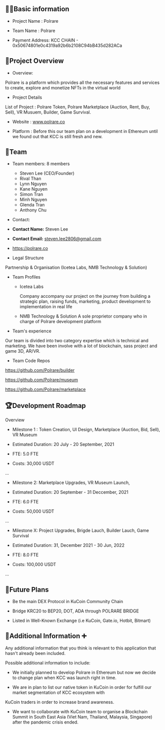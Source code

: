 
## 🧑‍💻Basic information

  

- Project Name : Polrare

  

- Team Name : Polrare

  

- Payment Address: KCC CHAIN - 0x50674801e0c4319a92b6b2108C94bB435d282ACa

  

## 🎯Project Overview

  

- Overview:

Polrare is a platform which provides all the necessary features and services to create, explore and monetize NFTs in the virtual world

  

- Project Details

List of Project : Polrare Token, Polrare Marketplace (Auction, Rent, Buy, Sell), VR Musuem, Builder, Game Survival.

- Website : www.polrare.co

- Platform : Before this our team plan on a development in Ethereum until we found out that KCC is still fresh and new.

  

## 👥Team

  

- Team members: 8 members
	- Steven Lee (CEO/Founder)
	- Rival Than
	- Lynn Nguyen
	- Kane Nguyen
	- Simon Tran
	- Minh Nguyen
	- Glenda Tran
	- Anthony Chu
  

- Contact:

- **Contact Name:** Steven Lee

- **Contact Email:** steven.lee2806@gmail.com

- https://polrare.co

- Legal Structure

Partnership & Organisation (Icetea Labs, NMB Technology & Solution)

  

- Team Profiles

 
	- Icetea Labs

		Company accompany our project on the journey from building a strategic 	plan, raising funds, marketing, product development to implementation in real life

  
	- NMB Technology & Solution
      A sole proprietor company who in charge of Polrare development platform

- Team's experience

Our team is divided into two category expertise which is technical and marketing. We have been involve with a lot of blockchain, sass project and game 3D, AR/VR.

  

- Team Code Repos

https://github.com/Polrare/builder

https://github.com/Polrare/museum

https://github.com/Polrare/marketplace

  

## 🏆Development Roadmap

  

Overview

  

- Milestone 1 : Token Creation, UI Design, Marketplace (Auction, Bid, Sell), VR Museum

  

- Estimated Duration: 20 July - 20 September, 2021

  

- FTE: 5.0 FTE

  

- Costs: 30,000 USDT

  

...

  

- Milestone 2: Marketplace Upgrades, VR Museum Launch,

  

- Estimated Duration: 20 September - 31 Deccember, 2021

  

- FTE: 6.0 FTE

  

- Costs: 50,000 USDT

  

...

  

- Milestone X: Project Upgrades, Brigde Lauch, Builder Lauch, Game Survival

  

- Estimated Duration: 31, December 2021 - 30 Jun, 2022

  

- FTE: 8.0 FTE

  

- Costs: 100,000 USDT

  

...

  

## 📡Future Plans

  

- Be the main DEX Protocol in KuCoin Community Chain

- Bridge KRC20 to BEP20, DOT, ADA through POLRARE BRIDGE

- Listed in Well-Known Exchange (i.e KuCoin, Gate.io, Hotbit, Bitmart)

  

## 🙋Additional Information ➕

  

Any additional information that you think is relevant to this application that hasn't already been included.

  

Possible additional information to include:

  

- We initially planned to develop Polrare in Ethereum but now we decide to change plan when KCC was launch right in time.

- We are in plan to list our native token in KuCoin in order for fulfill our market segmentation of KCC ecosystem with

KuCoin traders in order to increase brand awareness.

- We want to collaborate with KuCoin team to organise a Blockchain Summit in South East Asia (Viet Nam, Thailand, Malaysia, Singapore) after the pandemic crisis ended.